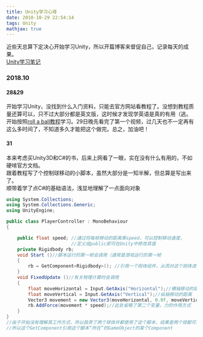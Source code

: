 ```yaml
---
title: Unity学习心得
date: 2018-10-29 22:54:14
tags: Unity
mathjax: true
---
```


近些天总算下定决心开始学习Unity，所以开篇博客来督促自己，记录每天的成果。  
[Unity学习笔记](https://dynalist.io/d/xddnSO6WHWpqSFV0Yau20K-R)  

### 2018.10

#### 28&29

开始学习Unity，没找到什么入门资料，只能去官方网站看教程了。没想到教程质量还算可以，只不过大部分都是英文版，这时候才发现学英语是真的有用（逃。  
开始按照[roll a ball教程](https://unity3d.com/cn/learn/tutorials/s/roll-ball-tutorial)学习。29日晚先看完了第一个视频，过几天也不一定再有这么多时间了，不知道多久才能把这个做完。总之，加油吧！  

#### 31

本来考虑买Unity3D和C#的书，后来上网看了一眼，实在没有什么有用的，不如硬啃官方文档。  
跟着教程写了个控制球移动的小脚本，虽然大部分是一知半解，但总算是写出来了。  
顺带着学了点C#的基础语法，浅显地理解了一点面向对象  

```cs
using System.Collections;
using System.Collections.Generic;
using UnityEngine;

public class PlayerController : MonoBehaviour 
{

    public float speed; //通过将每帧移动的距离乘speed，可以控制移动速度，
                        //定义成public即可在Unity中修改其值
    private Rigidbody rb;
    void Start ()//脚本运行的第一帧会调用（通常是游戏运行的第一帧
    {
        rb = GetComponent<Rigidbody>(); //引用一个刚体组件，从而对这个刚体进行操作
    }
    void FixedUpdate ()//有关物理计算时会调用
    {
        float moveHorizontal = Input.GetAxis("Horizontal");//横轴移动的距离
        float moveVertical = Input.GetAxis("Vertical");//纵轴移动的距离
        Vector3 movement = new Vector3(moveHorizontal, 0.0f, moveVertical);//三维向量
        rb.AddForce(movement * speed);//此处省略了第二个变量，力的作用方式
    }
}
//由于开始没有理解其工作方式，所以我弄了两个球体并都使用了这个脚本，结果是两个球都可以响应键盘的操作。
//所以这个GetComponent引用这个脚本“所在”的GameObject的某个Component
```
